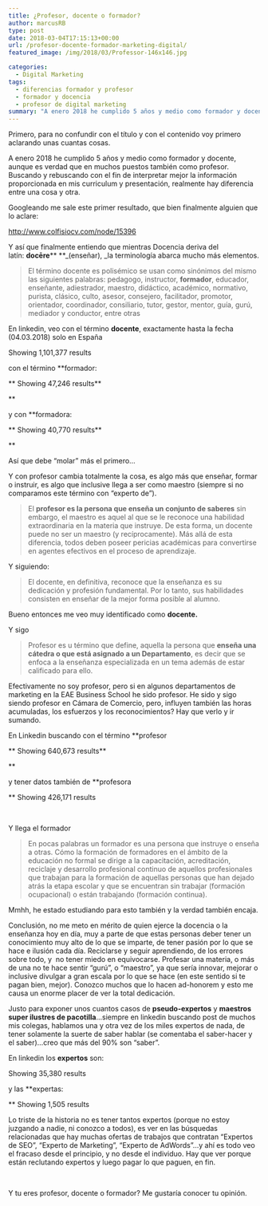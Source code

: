 ```yaml
---
title: ¿Profesor, docente o formador?
author: marcusRB
type: post
date: 2018-03-04T17:15:13+00:00
url: /profesor-docente-formador-marketing-digital/
featured_image: /img/2018/03/Professor-146x146.jpg

categories:
  - Digital Marketing
tags:
  - diferencias formador y profesor
  - formador y docencia
  - profesor de digital marketing
summary: "A enero 2018 he cumplido 5 años y medio como formador y docente, aunque es verdad que en muchos puestos también como profesor."
---
```

Primero, para no confundir con el título y con el contenido voy primero aclarando unas cuantas cosas.

A enero 2018 he cumplido 5 años y medio como formador y docente, aunque es verdad que en muchos puestos también como profesor. Buscando y rebuscando con el fin de interpretar mejor la información proporcionada en mis curriculum y presentación, realmente hay diferencia entre una cosa y otra.

Googleando me sale este primer resultado, que bien finalmente alguien que lo aclare:

<a href="http://www.colfisiocv.com/node/15396" target="_blank" rel="noopener">http://www.colfisiocv.com/node/15396</a>

Y así que finalmente entiendo que mientras Docencia deriva del latín: **docēre**** **_(enseñar), _la terminología abarca mucho más elementos.

> El término docente es polisémico se usan como sinónimos del mismo las siguientes palabras: pedagogo, instructor, **formador**, educador, enseñante, adiestrador, maestro, didáctico, académico, normativo, purista, clásico, culto, asesor, consejero, facilitador, promotor, orientador, coordinador, consiliario, tutor, gestor, mentor, guía, gurú, mediador y conductor, entre otras

En linkedin, veo con el término **docente**, exactamente hasta la fecha (04.03.2018) solo en España

Showing 1,101,377 results

con el término **formador:

** Showing 47,246 results**

**

y con **formadora:

** Showing 40,770 results**

**

Así que debe &#8220;molar&#8221; más el primero&#8230;

Y con profesor cambia totalmente la cosa, es algo más que enseñar, formar o instruir, es algo que inclusive llega a ser como maestro (siempre si no comparamos este término con &#8220;experto de&#8221;).

> El **profesor es la persona que enseña un conjunto de saberes** sin embargo, el maestro es aquel al que se le reconoce una habilidad extraordinaria en la materia que instruye. De esta forma, un docente puede no ser un maestro (y recíprocamente). Más allá de esta diferencia, todos deben poseer pericias académicas para convertirse en agentes efectivos en el proceso de aprendizaje.

Y siguiendo:

> El docente, en definitiva, reconoce que la enseñanza es su dedicación y profesión fundamental. Por lo tanto, sus habilidades consisten en enseñar de la mejor forma posible al alumno.

Bueno entonces me veo muy identificado como **docente.**

Y sigo

> Profesor es u término que define, aquella la persona que **enseña una cátedra o que está asignado a un Departamento**, es decir que se enfoca a la enseñanza especializada en un tema además de estar calificado para ello.

Efectivamente no soy profesor, pero si en algunos departamentos de marketing en la EAE Business School he sido profesor. He sido y sigo siendo profesor en Cámara de Comercio, pero, influyen también las horas acumuladas, los esfuerzos y los reconocimientos? Hay que verlo y ir sumando.

En Linkedin buscando con el término **profesor

** Showing 640,673 results**

**

y tener datos también de **profesora

** Showing 426,171 results

&nbsp;

Y llega el formador

> En pocas palabras un formador es una persona que instruye o enseña a otras. Cómo la formación de formadores en el ámbito de la educación no formal se dirige a la capacitación, acreditación, reciclaje y desarrollo profesional continuo de aquellos profesionales que trabajan para la formación de aquellas personas que han dejado atrás la etapa escolar y que se encuentran sin trabajar (formación ocupacional) o están trabajando (formación continua).

Mmhh, he estado estudiando para esto también y la verdad también encaja.

Conclusión, no me meto en mérito de quien ejerce la docencia o la enseñanza hoy en día, muy a parte de que estas personas deber tener un conocimiento muy alto de lo que se imparte, de tener pasión por lo que se hace e ilusión cada día. Reciclarse y seguir aprendiendo, de los errores sobre todo, y  no tener miedo en equivocarse. Profesar una materia, o más de una no te hace sentir &#8220;gurú&#8221;, o &#8220;maestro&#8221;, ya que sería innovar, mejorar o inclusive divulgar a gran escala por lo que se hace (en este sentido si te pagan bien, mejor). Conozco muchos que lo hacen ad-honorem y esto me causa un enorme placer de ver la total dedicación.

Justo para exponer unos cuantos casos de **pseudo-expertos** y **maestros super ilustres de pacotilla**&#8230;siempre en linkedin buscando post de muchos mis colegas, hablamos una y otra vez de los miles expertos de nada, de tener solamente la suerte de saber hablar (se comentaba el saber-hacer y el saber)&#8230;creo que más del 90% son &#8220;saber&#8221;.

En linkedin los **expertos** son:

Showing 35,380 results

y las **expertas:

** Showing 1,505 results

Lo triste de la historia no es tener tantos expertos (porque no estoy juzgando a nadie, ni conozco a todos), es ver en las búsquedas relacionadas que hay muchas ofertas de trabajos que contratan &#8220;Expertos de SEO&#8221;, &#8220;Experto de Marketing&#8221;, &#8220;Experto de AdWords&#8221;&#8230;y ahí es todo veo el fracaso desde el principio, y no desde el individuo. Hay que ver porque están reclutando expertos y luego pagar lo que paguen, en fin.

&nbsp;

Y tu eres profesor, docente o formador? Me gustaría conocer tu opinión.
